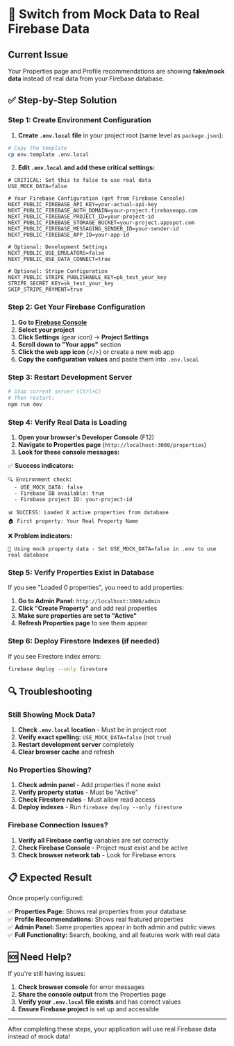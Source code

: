 # 🔧 Switch from Mock Data to Real Firebase Data

## Current Issue

Your Properties page and Profile recommendations are showing **fake/mock data** instead of real data from your Firebase database.

## ✅ Step-by-Step Solution

### Step 1: Create Environment Configuration

1. **Create `.env.local` file** in your project root (same level as `package.json`):

```bash
# Copy the template
cp env.template .env.local
```

2. **Edit `.env.local` and add these critical settings:**

```env
# CRITICAL: Set this to false to use real data
USE_MOCK_DATA=false

# Your Firebase Configuration (get from Firebase Console)
NEXT_PUBLIC_FIREBASE_API_KEY=your-actual-api-key
NEXT_PUBLIC_FIREBASE_AUTH_DOMAIN=your-project.firebaseapp.com
NEXT_PUBLIC_FIREBASE_PROJECT_ID=your-project-id
NEXT_PUBLIC_FIREBASE_STORAGE_BUCKET=your-project.appspot.com
NEXT_PUBLIC_FIREBASE_MESSAGING_SENDER_ID=your-sender-id
NEXT_PUBLIC_FIREBASE_APP_ID=your-app-id

# Optional: Development Settings
NEXT_PUBLIC_USE_EMULATORS=false
NEXT_PUBLIC_USE_DATA_CONNECT=true

# Optional: Stripe Configuration
NEXT_PUBLIC_STRIPE_PUBLISHABLE_KEY=pk_test_your_key
STRIPE_SECRET_KEY=sk_test_your_key
SKIP_STRIPE_PAYMENT=true
```

### Step 2: Get Your Firebase Configuration

1. **Go to [Firebase Console](https://console.firebase.google.com/)**
2. **Select your project**
3. **Click Settings** (gear icon) → **Project Settings**
4. **Scroll down to "Your apps"** section
5. **Click the web app icon** (</>) or create a new web app
6. **Copy the configuration values** and paste them into `.env.local`

### Step 3: Restart Development Server

```bash
# Stop current server (Ctrl+C)
# Then restart:
npm run dev
```

### Step 4: Verify Real Data is Loading

1. **Open your browser's Developer Console** (F12)
2. **Navigate to Properties page** (`http://localhost:3000/properties`)
3. **Look for these console messages:**

✅ **Success indicators:**

```
🔍 Environment check:
  - USE_MOCK_DATA: false
  - Firebase DB available: true
  - Firebase project ID: your-project-id

📊 SUCCESS: Loaded X active properties from database
🏠 First property: Your Real Property Name
```

❌ **Problem indicators:**

```
🔧 Using mock property data - Set USE_MOCK_DATA=false in .env to use real database
```

### Step 5: Verify Properties Exist in Database

If you see "Loaded 0 properties", you need to add properties:

1. **Go to Admin Panel:** `http://localhost:3000/admin`
2. **Click "Create Property"** and add real properties
3. **Make sure properties are set to "Active"**
4. **Refresh Properties page** to see them appear

### Step 6: Deploy Firestore Indexes (if needed)

If you see Firestore index errors:

```bash
firebase deploy --only firestore
```

## 🔍 Troubleshooting

### Still Showing Mock Data?

1. **Check `.env.local` location** - Must be in project root
2. **Verify exact spelling:** `USE_MOCK_DATA=false` (not `true`)
3. **Restart development server** completely
4. **Clear browser cache** and refresh

### No Properties Showing?

1. **Check admin panel** - Add properties if none exist
2. **Verify property status** - Must be "Active"
3. **Check Firestore rules** - Must allow read access
4. **Deploy indexes** - Run `firebase deploy --only firestore`

### Firebase Connection Issues?

1. **Verify all Firebase config** variables are set correctly
2. **Check Firebase Console** - Project must exist and be active
3. **Check browser network tab** - Look for Firebase errors

## 📋 Expected Result

Once properly configured:

✅ **Properties Page:** Shows real properties from your database  
✅ **Profile Recommendations:** Shows real featured properties  
✅ **Admin Panel:** Same properties appear in both admin and public views  
✅ **Full Functionality:** Search, booking, and all features work with real data

## 🆘 Need Help?

If you're still having issues:

1. **Check browser console** for error messages
2. **Share the console output** from the Properties page
3. **Verify your `.env.local` file exists** and has correct values
4. **Ensure Firebase project** is set up and accessible

---

After completing these steps, your application will use real Firebase data instead of mock data!
